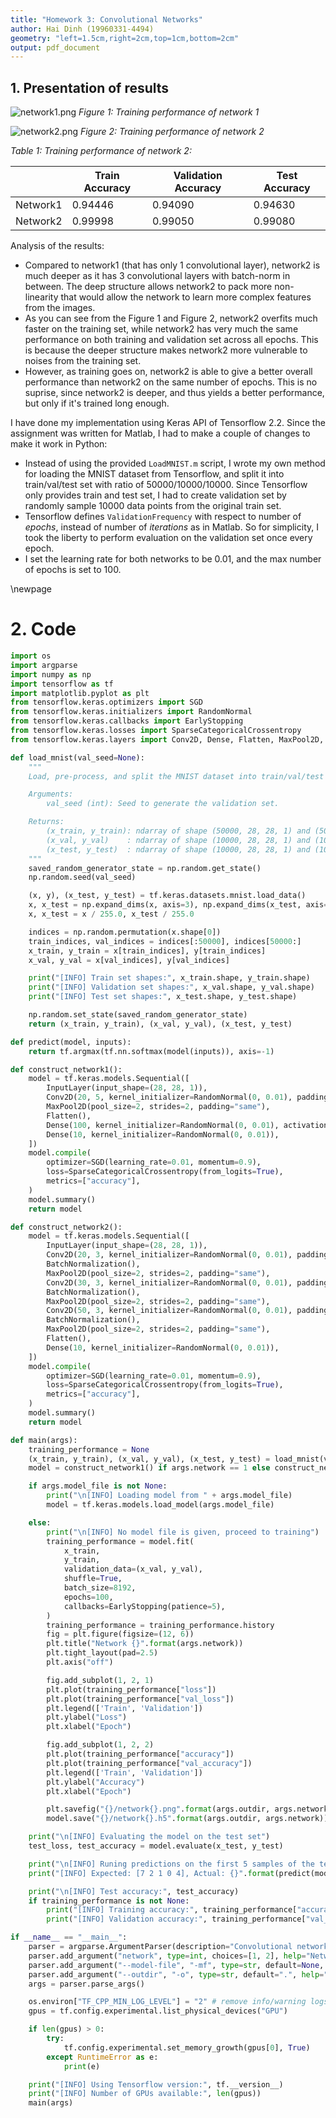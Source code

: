 ```yaml
---
title: "Homework 3: Convolutional Networks"
author: Hai Dinh (19960331-4494)
geometry: "left=1.5cm,right=2cm,top=1cm,bottom=2cm"
output: pdf_document
---
```


<!--------------------------------------------------------------------------------------->
## 1. Presentation of results

![network1.png](../outputs/ConvolutionalNetworks/network1.png)
*Figure 1: Training performance of network 1*

![network2.png](../outputs/ConvolutionalNetworks/network2.png)
*Figure 2: Training performance of network 2*

*Table 1: Training performance of network 2:*

|          | Train Accuracy | Validation Accuracy | Test Accuracy |
|----------|----------------|---------------------|---------------|
| Network1 | 0.94446        | 0.94090             | 0.94630       |
| Network2 | 0.99998        | 0.99050             | 0.99080       |

Analysis of the results:

* Compared to network1 (that has only 1 convolutional layer), network2 is much deeper as it has 3
    convolutional layers with batch-norm in between. The deep structure allows network2 to pack more
    non-linearity that would allow the network to learn more complex features from the images.
* As you can see from the Figure 1 and Figure 2, network2 overfits much faster on the training set,
    while network2 has very much the same performance on both training and validation set across all
    epochs. This is because the deeper structure makes network2 more vulnerable to noises from the
    training set.
* However, as training goes on, network2 is able to give a better overall performance than network2
    on the same number of epochs. This is no suprise, since network2 is deeper, and thus yields a
    better performance, but only if it's trained long enough.

I have done my implementation using Keras API of Tensorflow 2.2. Since the assignment was written
for Matlab, I had to make a couple of changes to make it work in Python:

* Instead of using the provided `LoadMNIST.m` script, I wrote my own method for loading the MNIST
    dataset from Tensorflow, and split it into train/val/test set with ratio of 50000/10000/10000.
    Since Tensorflow only provides train and test set, I had to create validation set by randomly
    sample 10000 data points from the original train set.
* Tensorflow defines `ValidationFrequency` with respect to number of *epochs*, instead of number of
    *iterations* as in Matlab. So for simplicity, I took the liberty to perform evaluation on the
    validation set once every epoch.
* I set the learning rate for both networks to be 0.01, and the max number of epochs is set to 100.

<!--------------------------------------------------------------------------------------->
\newpage

# 2. Code

```python
import os
import argparse
import numpy as np
import tensorflow as tf
import matplotlib.pyplot as plt
from tensorflow.keras.optimizers import SGD
from tensorflow.keras.initializers import RandomNormal
from tensorflow.keras.callbacks import EarlyStopping
from tensorflow.keras.losses import SparseCategoricalCrossentropy
from tensorflow.keras.layers import Conv2D, Dense, Flatten, MaxPool2D, InputLayer, BatchNormalization

def load_mnist(val_seed=None):
    """
    Load, pre-process, and split the MNIST dataset into train/val/test sets.

    Arguments:
        val_seed (int): Seed to generate the validation set.

    Returns:
        (x_train, y_train): ndarray of shape (50000, 28, 28, 1) and (50000,) representing train set.
        (x_val, y_val)    : ndarray of shape (10000, 28, 28, 1) and (10000,) representing val set.
        (x_test, y_test)  : ndarray of shape (10000, 28, 28, 1) and (10000,) representing test set.
    """
    saved_random_generator_state = np.random.get_state()
    np.random.seed(val_seed)

    (x, y), (x_test, y_test) = tf.keras.datasets.mnist.load_data()
    x, x_test = np.expand_dims(x, axis=3), np.expand_dims(x_test, axis=3)
    x, x_test = x / 255.0, x_test / 255.0

    indices = np.random.permutation(x.shape[0])
    train_indices, val_indices = indices[:50000], indices[50000:]
    x_train, y_train = x[train_indices], y[train_indices]
    x_val, y_val = x[val_indices], y[val_indices]

    print("[INFO] Train set shapes:", x_train.shape, y_train.shape)
    print("[INFO] Validation set shapes:", x_val.shape, y_val.shape)
    print("[INFO] Test set shapes:", x_test.shape, y_test.shape)

    np.random.set_state(saved_random_generator_state)
    return (x_train, y_train), (x_val, y_val), (x_test, y_test)

def predict(model, inputs):
    return tf.argmax(tf.nn.softmax(model(inputs)), axis=-1)

def construct_network1():
    model = tf.keras.models.Sequential([
        InputLayer(input_shape=(28, 28, 1)),
        Conv2D(20, 5, kernel_initializer=RandomNormal(0, 0.01), padding="same", activation="relu"),
        MaxPool2D(pool_size=2, strides=2, padding="same"),
        Flatten(),
        Dense(100, kernel_initializer=RandomNormal(0, 0.01), activation="relu"),
        Dense(10, kernel_initializer=RandomNormal(0, 0.01)),
    ])
    model.compile(
        optimizer=SGD(learning_rate=0.01, momentum=0.9),
        loss=SparseCategoricalCrossentropy(from_logits=True),
        metrics=["accuracy"],
    )
    model.summary()
    return model

def construct_network2():
    model = tf.keras.models.Sequential([
        InputLayer(input_shape=(28, 28, 1)),
        Conv2D(20, 3, kernel_initializer=RandomNormal(0, 0.01), padding="same", activation="relu"),
        BatchNormalization(),
        MaxPool2D(pool_size=2, strides=2, padding="same"),
        Conv2D(30, 3, kernel_initializer=RandomNormal(0, 0.01), padding="same", activation="relu"),
        BatchNormalization(),
        MaxPool2D(pool_size=2, strides=2, padding="same"),
        Conv2D(50, 3, kernel_initializer=RandomNormal(0, 0.01), padding="same", activation="relu"),
        BatchNormalization(),
        MaxPool2D(pool_size=2, strides=2, padding="same"),
        Flatten(),
        Dense(10, kernel_initializer=RandomNormal(0, 0.01)),
    ])
    model.compile(
        optimizer=SGD(learning_rate=0.01, momentum=0.9),
        loss=SparseCategoricalCrossentropy(from_logits=True),
        metrics=["accuracy"],
    )
    model.summary()
    return model

def main(args):
    training_performance = None
    (x_train, y_train), (x_val, y_val), (x_test, y_test) = load_mnist(val_seed=123)
    model = construct_network1() if args.network == 1 else construct_network2()

    if args.model_file is not None:
        print("\n[INFO] Loading model from " + args.model_file)
        model = tf.keras.models.load_model(args.model_file)

    else:
        print("\n[INFO] No model file is given, proceed to training")
        training_performance = model.fit(
            x_train,
            y_train,
            validation_data=(x_val, y_val),
            shuffle=True,
            batch_size=8192,
            epochs=100,
            callbacks=EarlyStopping(patience=5),
        )
        training_performance = training_performance.history
        fig = plt.figure(figsize=(12, 6))
        plt.title("Network {}".format(args.network))
        plt.tight_layout(pad=2.5)
        plt.axis("off")

        fig.add_subplot(1, 2, 1)
        plt.plot(training_performance["loss"])
        plt.plot(training_performance["val_loss"])
        plt.legend(['Train', 'Validation'])
        plt.ylabel("Loss")
        plt.xlabel("Epoch")

        fig.add_subplot(1, 2, 2)
        plt.plot(training_performance["accuracy"])
        plt.plot(training_performance["val_accuracy"])
        plt.legend(['Train', 'Validation'])
        plt.ylabel("Accuracy")
        plt.xlabel("Epoch")

        plt.savefig("{}/network{}.png".format(args.outdir, args.network))
        model.save("{}/network{}.h5".format(args.outdir, args.network))

    print("\n[INFO] Evaluating the model on the test set")
    test_loss, test_accuracy = model.evaluate(x_test, y_test)

    print("\n[INFO] Runing predictions on the first 5 samples of the test set:")
    print("[INFO] Expected: [7 2 1 0 4], Actual: {}".format(predict(model, x_test[0:5])))

    print("\n[INFO] Test accuracy:", test_accuracy)
    if training_performance is not None:
        print("[INFO] Training accuracy:", training_performance["accuracy"][-1])
        print("[INFO] Validation accuracy:", training_performance["val_accuracy"][-1])

if __name__ == "__main__":
    parser = argparse.ArgumentParser(description="Convolutional networks for MNIST")
    parser.add_argument("network", type=int, choices=[1, 2], help="Network to be run")
    parser.add_argument("--model-file", "-mf", type=str, default=None, help="Path to the saved model")
    parser.add_argument("--outdir", "-o", type=str, default=".", help="Out directory")
    args = parser.parse_args()

    os.environ["TF_CPP_MIN_LOG_LEVEL"] = "2" # remove info/warning logs from tensorflow
    gpus = tf.config.experimental.list_physical_devices("GPU")

    if len(gpus) > 0:
        try:
            tf.config.experimental.set_memory_growth(gpus[0], True)
        except RuntimeError as e:
            print(e)

    print("[INFO] Using Tensorflow version:", tf.__version__)
    print("[INFO] Number of GPUs available:", len(gpus))
    main(args)
```
